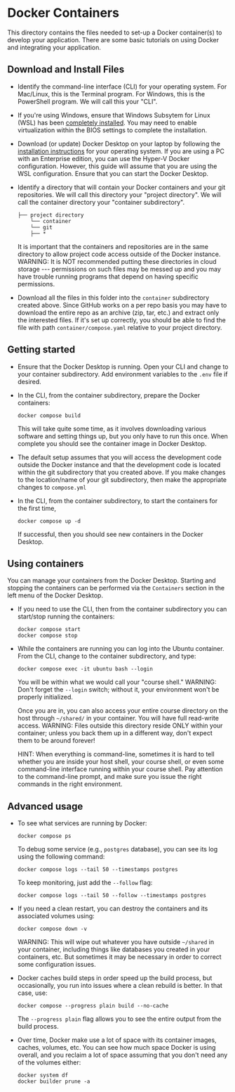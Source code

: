 # Docker Containers

This directory contains the files needed to set-up a Docker container(s) to develop your application. There are some basic tutorials on using Docker and integrating your application.

## Download and Install Files

* Identify the command-line interface (CLI) for your operating system. For Mac/Linux, this is the Terminal program. For Windows, this is the PowerShell program.  We will call this your "CLI".

* If you're using Windows, ensure that Windows Subsytem for Linux (WSL) has been [completely installed](https://learn.microsoft.com/en-us/windows/wsl/install). You may need to enable virtualization within the BIOS settings to complete the installation.

* Download (or update) Docker Desktop on your laptop by following the [installation instructions](https://docs.docker.com/get-docker/) for your operating system. If you are using a PC with an Enterprise edition, you can use the Hyper-V Docker configuration. However, this guide will assume that you are using the WSL configuration. Ensure that you can start the Docker Desktop.

* Identify a directory that will contain your Docker containers and your git repositories. We will call this directory your "project directory". We will call the container directory your "container subdirectory".
  ```
  ├── project directory
      └── container
      └── git
      ├── *
  ```
  It is important that the containers and repositories are in the same directory to allow project code access outside of the Docker instance. WARNING: It is NOT recommended putting these directories in cloud storage --- permissions on such files may be messed up and you may have trouble running programs that depend on having specific permissions.

* Download all the files in this folder into the `container` subdirectory created above. Since GitHub works on a per repo basis you may have to download the entire repo as an archive (zip, tar, etc.) and extract only the interested files. If it's set up correctly, you should be able to find the file with path `container/compose.yaml` relative to your project directory.

## Getting started

* Ensure that the Docker Desktop is running. Open your CLI and change to your container subdirectory. Add environment variables to the `.env` file if desired.

* In the CLI, from the container subdirectory, prepare the Docker containers:
  ```
  docker compose build
  ```
  This will take quite some time, as it involves downloading various software and setting things up, but you only have to run this once. When complete you should see the container image in Docker Desktop.

* The default setup assumes that you will access the development code outside the Docker instance and that the development code is located within the git subdirectory that you created above. If you make changes to the location/name of your git subdirectory, then make the appropriate changes to `compose.yml`

* In the CLI, from the container subdirectory, to start the containers for the first time, 
  ```
  docker compose up -d
  ```
  If successful, then you should see new containers in the Docker Desktop.

## Using containers

You can manage your containers from the Docker Desktop. Starting and stopping the containers can be performed via the `Containers` section in the left menu of the Docker Desktop.

* If you need to use the CLI, then from the container subdirectory you can start/stop running the containers:
  ```
  docker compose start
  docker compose stop
  ```

* While the containers are running you can log into the Ubuntu container. From the CLI, change to the container subdirectory, and type:
  ```
  docker compose exec -it ubuntu bash --login
  ```
  You will be within what we would call your "course shell."  WARNING: Don't forget the `--login` switch; without it, your environment won't be properly initialized.

  Once you are in, you can also access your entire course directory on the host through `~/shared/` in your container.  You will have full read-write access.  WARNING: Files outside this directory reside ONLY within your container; unless you back them up in a different way, don't expect them to be around forever!

  HINT: When everything is command-line, sometimes it is hard to tell whether you are inside your host shell, your course shell, or even some command-line interface running within your course shell.  Pay attention to the command-line prompt, and make sure you issue the right commands in the right environment.

## Advanced usage

* To see what services are running by Docker:
  ```
  docker compose ps
  ```
  To debug some service (e.g., `postgres` database), you can see its log using the following command:
  ```
  docker compose logs --tail 50 --timestamps postgres
  ```
  To keep monitoring, just add the `--follow` flag:
  ```
  docker compose logs --tail 50 --follow --timestamps postgres
  ```

* If you need a clean restart, you can destroy the containers and its associated volumes using:
  ```
  docker compose down -v
  ```
  WARNING: This will wipe out whatever you have outside `~/shared` in your container, including things like databases you created in your containers, etc.  But sometimes it may be necessary in order to correct some configuration issues.

* Docker caches build steps in order speed up the build process, but occasionally, you run into issues where a clean rebuild is better. In that case, use:
  ```
  docker compose --progress plain build --no-cache
  ```
  The `--progress plain` flag allows you to see the entire output from the build process.

* Over time, Docker make use a lot of space with its container images, caches, volumes, etc.  You can see how much space Docker is using overall, and you reclaim a lot of space assuming that you don't need any of the volumes either:
  ```
  docker system df
  docker builder prune -a
  ```

